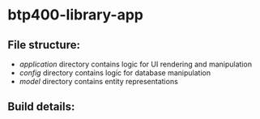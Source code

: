 # btp400-library-app

## File structure:
* _application_ directory contains logic for UI rendering and manipulation
* _config_ directory contains logic for database manipulation
* _model_ directory contains entity representations

## Build details:

